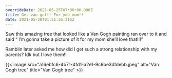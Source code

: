 ```yaml
---
overrideDate: 2021-05-25T07:00:00.000Z
title: Get van got!! For you mum!!
date: 2021-05-28T01:51:36.315Z
---
```

Saw this amazing tree that looked like a Van Gogh painting ran over to it and said “ I’m gonna take a picture of it for my mom she’ll love that!!!”

Ramblin later asked me how did I get such a strong relationship with my parents? Idk but I love them!!

{{< image src="a16ebfc6-4b71-4fd1-a2e1-9c8be3dfdebb.jpeg" alt="Van Gogh tree" title="Van Gogh tree" >}}